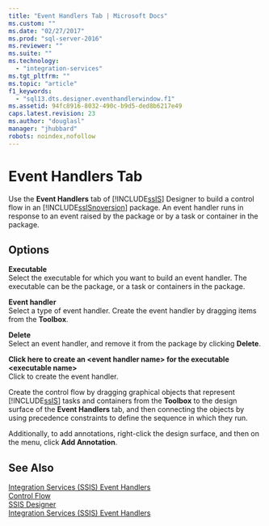 ```yaml
---
title: "Event Handlers Tab | Microsoft Docs"
ms.custom: ""
ms.date: "02/27/2017"
ms.prod: "sql-server-2016"
ms.reviewer: ""
ms.suite: ""
ms.technology: 
  - "integration-services"
ms.tgt_pltfrm: ""
ms.topic: "article"
f1_keywords: 
  - "sql13.dts.designer.eventhandlerwindow.f1"
ms.assetid: 94fc8916-8032-490c-b9d5-ded8b6217e49
caps.latest.revision: 23
ms.author: "douglasl"
manager: "jhubbard"
robots: noindex,nofollow
---
```

# Event Handlers Tab
  Use the **Event Handlers** tab of [!INCLUDE[ssIS](../a9retired/includes/ssis-md.md)] Designer to build a control flow in an [!INCLUDE[ssISnoversion](../a9notintoc/includes/ssisnoversion-md.md)] package. An event handler runs in response to an event raised by the package or by a task or container in the package.  
  
## Options  
 **Executable**  
 Select the executable for which you want to build an event handler. The executable can be the package, or a task or containers in the package.  
  
 **Event handler**  
 Select a type of event handler. Create the event handler by dragging items from the **Toolbox**.  
  
 **Delete**  
 Select an event handler, and remove it from the package by clicking **Delete**.  
  
 **Click here to create an \<event handler name> for the executable \<executable name>**  
 Click to create the event handler.  
  
 Create the control flow by dragging graphical objects that represent [!INCLUDE[ssIS](../a9retired/includes/ssis-md.md)] tasks and containers from the **Toolbox** to the design surface of the **Event Handlers** tab, and then connecting the objects by using precedence constraints to define the sequence in which they run.  
  
 Additionally, to add annotations, right-click the design surface, and then on the menu, click **Add Annotation**.  
  
## See Also  
 [Integration Services &#40;SSIS&#41; Event Handlers](../integration-services/integration-services-ssis-event-handlers.md)   
 [Control Flow](../integration-services/control-flow/control-flow.md)   
 [SSIS Designer](../integration-services/ssis-designer.md)   
 [Integration Services &#40;SSIS&#41; Event Handlers](../integration-services/integration-services-ssis-event-handlers.md)  
  
  